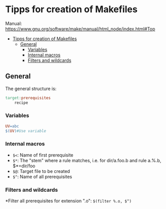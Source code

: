 # Tipps for creation of Makefiles
Manual: https://www.gnu.org/software/make/manual/html_node/index.html#Top
<!-- @import "[TOC]" {cmd="toc" depthFrom=1 depthTo=6 orderedList=false} -->

<!-- code_chunk_output -->

- [Tipps for creation of Makefiles](#tipps-for-creation-of-makefiles)
  - [General](#general)
    - [Variables](#variables)
    - [Internal macros](#internal-macros)
    - [Filters and wildcards](#filters-and-wildcards)

<!-- /code_chunk_output -->

## General
The general structure is:
```makefile
target:prerequisites
    recipe
```
### Variables
```makefile
UV=abc
$(UV)#Use variable
```

### Internal macros
* `$<`: Name of first prerequisite
* `$*`: The "stem" where a rule matches, i.e. for dir/a.foo.b and rule a.%.b, $*=dir/foo
* `$@`: Target file to be created
* `$^`: Name of all prerequisites


### Filters and wildcards
*Filter all prerequisites for extension ".o": `$(filter %.o, $^)`





